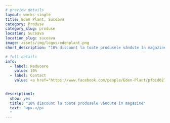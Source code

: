 ```yaml
---
# preview details
layout: works-single
title: Eden Plant, Suceava
category: Produse
category_slug: produse
location: Suceava
location_slug: suceava
image: assets/img/logos/edenplant.png
short_description: "10% discount la toate produsele vândute în magazine"

# full details
info:
  - label: Reducere
    value: 10% 
  - label: Contact
    value: <a href="https://www.facebook.com/people/Eden-Plant/pfbid027LwU5XASVGN7VGGkW1rVcrjAiRksLjNjmbJKoqDFzJN4bLeceKr28TfCDzq7a6dDl/" target="_blank">Website</a>


description1:
  show: yes
  title: "10% discount la toate produsele vândute în magazine"
  text: "<p>.</p>
  "
---
```

